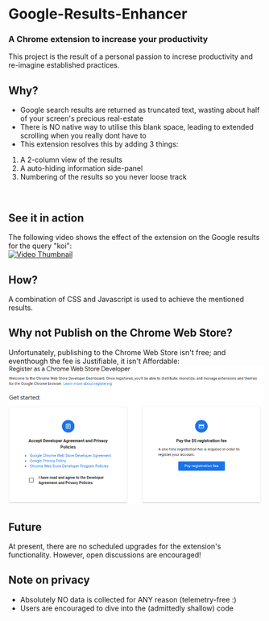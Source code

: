 # Google-Results-Enhancer
### A Chrome extension to increase your productivity


This project is the result of a personal passion to increse productivity and re-imagine established practices.


## Why?
- Google search results are returned as truncated text, wasting about half of your screen's precious real-estate
- There is NO native way to utilise this blank space, leading to extended scrolling when you really dont have to
- This extension resolves this by adding 3 things:
1. A 2-column view of the results
2. A auto-hiding information side-panel
3. Numbering of the results so you never loose track
<br>


## See it in action
The following video shows the effect of the extension on the Google results for the query "koi":
<br>
[![Video Thumbnail](https://img.youtube.com/vi/taDSdhI258E/default.jpg)](https://www.youtube.com/watch?v=taDSdhI258E)
<br>


## How?
A combination of CSS and Javascript is used to achieve the mentioned results.
<br>


## Why not Publish on the Chrome Web Store?
Unfortunately, publishing to the Chrome Web Store isn't free; and eventhough the fee is Justifiable, it isn't Affordable:
<br>
![The Registration Fee](./chromeWebStoreFee.png)
<br>


## Future
At present, there are no scheduled upgrades for the extension's functionality. However, open discussions are encouraged!
<br>


## Note on privacy
- Absolutely NO data is collected for ANY reason (telemetry-free :)
- Users are encouraged to dive into the (admittedly shallow) code
<br>
